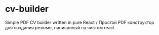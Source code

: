 # cv-builder

Simple PDF CV builder written in pure React / Простой PDF конструктор для создания резюме, написанный на чистом react.
